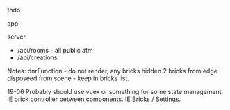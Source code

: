 todo

app


server
- /api/rooms - all public atm
- /api/creations



Notes:
dnrFunction - do not render, any bricks hidden 2 bricks from edge disposeed from scene  - keep in bricks list.


19-06
Probably should use vuex or something for some state management. IE brick controller between components. IE Bricks / Settings.